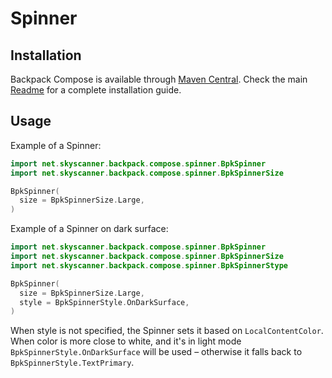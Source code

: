 # Spinner

## Installation

Backpack Compose is available through [Maven Central](https://search.maven.org/artifact/net.skyscanner.backpack/backpack-compose). Check the main [Readme](https://github.com/skyscanner/backpack-android#installation) for a complete installation guide.

## Usage

Example of a Spinner:

```Kotlin
import net.skyscanner.backpack.compose.spinner.BpkSpinner
import net.skyscanner.backpack.compose.spinner.BpkSpinnerSize

BpkSpinner(
  size = BpkSpinnerSize.Large,
)
```

Example of a Spinner on dark surface:

```Kotlin
import net.skyscanner.backpack.compose.spinner.BpkSpinner
import net.skyscanner.backpack.compose.spinner.BpkSpinnerSize
import net.skyscanner.backpack.compose.spinner.BpkSpinnerStype

BpkSpinner(
  size = BpkSpinnerSize.Large,
  style = BpkSpinnerStyle.OnDarkSurface,
)
```

When style is not specified, the Spinner sets it based on `LocalContentColor`. When color is more close to white, and it's
in light mode `BpkSpinnerStyle.OnDarkSurface` will be used – otherwise it falls back to `BpkSpinnerStyle.TextPrimary`.
